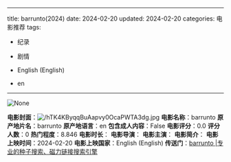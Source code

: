 
---
title: barrunto(2024)
date: 2024-02-20
updated: 2024-02-20
categories: 电影推荐
tags:

- 纪录
- 剧情

- English (English)
- en
---

<img src="https://image.tmdb.org/t/p/originalNone" alt="None" title="None">

**电影封面**：<img src="https://image.tmdb.org/t/p/w200/hTK4KByqqBuAapvy0OcaPWTA3dg.jpg" alt="/hTK4KByqqBuAapvy0OcaPWTA3dg.jpg" title="/hTK4KByqqBuAapvy0OcaPWTA3dg.jpg">
**电影名称**：barrunto
**原产地片名**：barrunto
**原产地语言**：en
**包含成人内容**：False
**电影评分**：0.0
**评分人数**：0
**热门程度**：8.846
**电影时长**：
**电影导演**：
**电影主演**：
**电影简介**：
**电影上映时间**：2024-02-20
**电影上映国家**：English (English)
**传送门**：[barrunto |专业的种子搜索、磁力链接搜索引擎](https://movie.amd794.com:2083/?search=barrunto&ordering=&mode=match_phrase&page_size=10&page=1)

